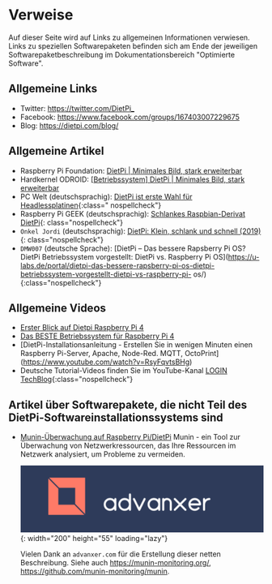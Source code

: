 # Verweise

Auf dieser Seite wird auf Links zu allgemeinen Informationen verwiesen.
Links zu speziellen Softwarepaketen befinden sich am Ende der jeweiligen Softwarepaketbeschreibung im Dokumentationsbereich "Optimierte Software".

## Allgemeine Links

- Twitter: <https://twitter.com/DietPi_>
- Facebook: <https://www.facebook.com/groups/167403007229675>
- Blog: <https://dietpi.com/blog/>

## Allgemeine Artikel

- Raspberry Pi Foundation: [DietPi | Minimales Bild, stark erweiterbar](https://www.raspberrypi.org/forums/viewtopic.php?t=285096)
- Hardkernel ODROID: [[Betriebssystem] DietPi | Minimales Bild, stark erweiterbar](https://forum.odroid.com/viewtopic.php?t=40392)
- PC Welt (deutschsprachig): [DietPi ist erste Wahl für Headlessplatinen](https://www.pcwelt.de/a/diet-pi-ist-erste-wahl-fuer-headlessplatinen,3452321){:class=" nospellcheck"}
- Raspberry Pi GEEK (deutschsprachig): [Schlankes Raspbian-Derivat DietPi](https://www.raspberry-pi-geek.de/ausgaben/rpg/2017/10/schlankes-raspbian-derivat-dietpi/){: class="nospellcheck"}
- `Onkel Jordi` (deutschsprachig): [DietPi: Klein, schlank und schnell (2019)](https://onkeljordi.de/2019/01/dietpi-klein-schlank-und-schnell-2019/){: class="nospellcheck"}
- `DMW007` (deutsche Sprache): [DietPi – Das bessere Rapsberry Pi OS? DietPi Betriebssystem vorgestellt: DietPi vs. Raspberry Pi OS](https://u-labs.de/portal/dietpi-das-bessere-rapsberry-pi-os-dietpi-betriebssystem-vorgestellt-dietpi-vs-raspberry-pi- os/){:class="nospellcheck"}

## Allgemeine Videos

- [Erster Blick auf Dietpi Raspberry Pi 4](https://www.youtube.com/watch?v=LoKBZ-a4JNE)
- [Das BESTE Betriebssystem für Raspberry Pi 4](https://www.youtube.com/watch?v=g8oiM_21gX8)
- [DietPi-Installationsanleitung - Erstellen Sie in wenigen Minuten einen Raspberry Pi-Server, Apache, Node-Red. MQTT, OctoPrint] (https://www.youtube.com/watch?v=RsyFqvtsBHg)
- Deutsche Tutorial-Videos finden Sie im YouTube-Kanal [LOGIN TechBlog](https://www.youtube.com/channel/UCpq1BGhcC6UZZUH-dst8YMg){:class="nospellcheck"}

## Artikel über Softwarepakete, die nicht Teil des DietPi-Softwareinstallationssystems sind

- [Munin-Überwachung auf Raspberry Pi/DietPi](https://advanxer.com/blog/2019/02/munin-monitoring-on-raspberrypi-dietpi/)
  Munin - ein Tool zur Überwachung von Netzwerkressourcen, das Ihre Ressourcen im Netzwerk analysiert, um Probleme zu vermeiden.

    ![advanxer.com-Logo](assets/images/dietpi-references-advanxer.com-logo.png){: width="200" height="55" loading="lazy"}

    Vielen Dank an `advanxer.com` für die Erstellung dieser netten Beschreibung.
    Siehe auch <https://munin-monitoring.org/>, <https://github.com/munin-monitoring/munin>.